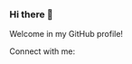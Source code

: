 ### Hi there 👋

Welcome in my GitHub profile!

Connect with me:
<i class="fab fa-linkedin"><a href="https://www.linkedin.com/in/sara-kahankova/"></a></i>

<!--
**kahinek1999/kahinek1999** is a ✨ _special_ ✨ repository because its `README.md` (this file) appears on your GitHub profile.

Here are some ideas to get you started:

- 🔭 I’m currently working on ...
- 🌱 I’m currently learning ...
- 👯 I’m looking to collaborate on ...
- 🤔 I’m looking for help with ...
- 💬 Ask me about ...
- 📫 How to reach me: ...
- 😄 Pronouns: ...
- ⚡ Fun fact: ...
-->
